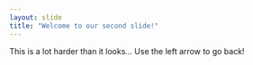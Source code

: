 ```yaml
---
layout: slide
title: "Welcome to our second slide!"
---
```

This is a lot harder than it looks...
Use the left arrow to go back!

